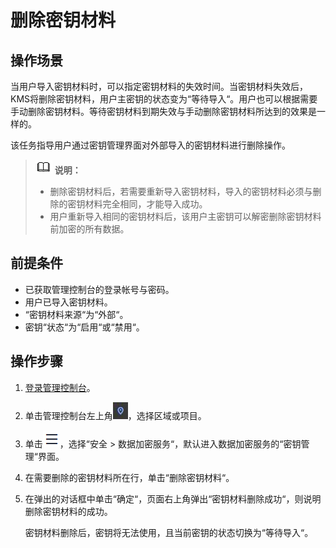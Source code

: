 # 删除密钥材料<a name="dew_01_0090"></a>

## 操作场景<a name="saf2fbd7af3da43e692d4a1f8d2206864"></a>

当用户导入密钥材料时，可以指定密钥材料的失效时间。当密钥材料失效后，KMS将删除密钥材料，用户主密钥的状态变为“等待导入“。用户也可以根据需要手动删除密钥材料。等待密钥材料到期失效与手动删除密钥材料所达到的效果是一样的。

该任务指导用户通过密钥管理界面对外部导入的密钥材料进行删除操作。

>![](public_sys-resources/icon-note.gif) **说明：**   
>-   删除密钥材料后，若需要重新导入密钥材料，导入的密钥材料必须与删除的密钥材料完全相同，才能导入成功。  
>-   用户重新导入相同的密钥材料后，该用户主密钥可以解密删除密钥材料前加密的所有数据。  

## 前提条件<a name="s4ef841f72ac94d9d8b8b670dc55b019b"></a>

-   已获取管理控制台的登录帐号与密码。
-   用户已导入密钥材料。
-   “密钥材料来源“为“外部“。
-   密钥“状态“为“启用“或“禁用“。

## 操作步骤<a name="s962264092c274a87a1f7a03f04405d58"></a>

1.  [登录管理控制台](https://console.huaweicloud.com)。
2.  单击管理控制台左上角![](figures/icon_region.png)，选择区域或项目。
3.  单击![](figures/icon-servicelist.png)，选择“安全  \>  数据加密服务“，默认进入数据加密服务的“密钥管理“界面。
4.  在需要删除的密钥材料所在行，单击“删除密钥材料“。
5.  在弹出的对话框中单击“确定“，页面右上角弹出“密钥材料删除成功“，则说明删除密钥材料的成功。

    密钥材料删除后，密钥将无法使用，且当前密钥的状态切换为“等待导入“。


